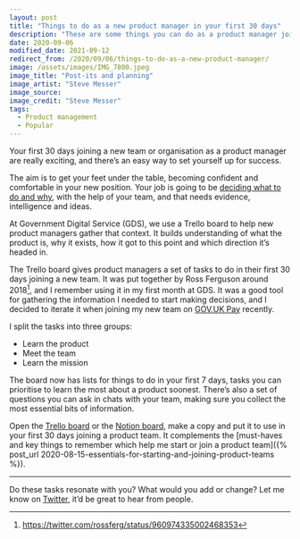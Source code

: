 ```yaml
---
layout: post
title: "Things to do as a new product manager in your first 30 days"
description: "These are some things you can do as a product manager joining a new team which help me hit the ground running."
date: 2020-09-06
modified_date: 2021-09-12
redirect_from: /2020/09/06/things-to-do-as-a-new-product-manager/
image: /assets/images/IMG_7800.jpeg
image_title: "Post-its and planning"
image_artist: "Steve Messer"
image_source: 
image_credit: "Steve Messer"
tags:
  - Product management
  - Popular
---
```


Your first 30 days joining a new team or organisation as a product manager are really exciting, and there’s an easy way to set yourself up for success.

The aim is to get your feet under the table, becoming confident and comfortable in your new position. Your job is going to be [deciding what to do and why](https://digitalbydefault.com/2020/05/06/it-takes-two/), with the help of your team, and that needs evidence, intelligence and ideas.

At Government Digital Service (GDS), we use a Trello board to help new product managers gather that context. It builds understanding of what the product is, why it exists, how it got to this point and which direction it’s headed in.

The Trello board gives product managers a set of tasks to do in their first 30 days joining a new team. It was put together by Ross Ferguson around 2018[^1], and I remember using it in my first month at GDS. It was a good tool for gathering the information I needed to start making decisions, and I decided to iterate it when joining my new team on [GOV.UK Pay](https://www.payments.service.gov.uk) recently.

I split the tasks into three groups:

- Learn the product
- Meet the team
- Learn the mission

The board now has lists for things to do in your first 7 days, tasks you can prioritise to learn the most about a product soonest. There’s also a set of questions you can ask in chats with your team, making sure you collect the most essential bits of information.

Open the [Trello board](https://trello.com/b/UjAn4OBa) or the [Notion board](https://www.notion.so/stevenjmesser/216be86b0fe04ff8b0fbe61e0928178e?v=2368cfc6cf734d8890fb09aa59225423), make a copy and put it to use in your first 30 days joining a product team. It complements the [must-haves and key things to remember which help me start or join a product team]({% post_url 2020-08-15-essentials-for-starting-and-joining-product-teams %}).

---

Do these tasks resonate with you? What would you add or change? Let me know on [Twitter](https://twitter.com/stevenjmesser), it’d be great to hear from people.

[^1]: <https://twitter.com/rossferg/status/960974335002468353>
